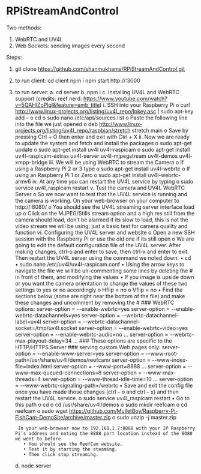 # RPiStreamAndControl
Two methods:

1. WebRTC and UV4L
2. Web Sockets: sending images every second

Steps:
1. git clone https://github.com/shanmukhams/RPiStreamAndControl.git

2. to run client:
    cd client
    npm i
    npm start
    http://<ip>:3000
    
2. to run server:
    a. cd server
    b. npm i
    c. Installing UV4L and WebRTC support (credits: reef nerd: https://www.youtube.com/watch?v=5QAHlZoPlgI&feature=emb_title)
        i.    SSH into your Raspberry Pi
                o curl http://www.linux-projects.org/listing/uv4l_repo/lpkey.asc | sudo apt-key add –
                o cd
                o sudo nano /etc/apt/sources.list
                o Paste the following line into the file we just opened
                o deb http://www.linux-projects.org/listing/uv4l_repo/raspbian/stretch stretch main
                o Save by pressing Ctrl + O then enter and exit with Ctrl + X
        ii.   Now we are ready to update the system and fetch and install the packages
                o sudo apt-get update
                o sudo apt-get install uv4l uv4l-raspicam
                o sudo apt-get install uv4l-raspicam-extras uv4l-server uv4l-mjpegstream uv4l-demos uv4l-xmpp-bridge
        iii.  We will be using WebRTC to stream the Camera
                o If using a Raspberry Pi 2 or 3 type
                o sudo apt-get install uv4l-webrtc
                o If using an Raspberry Pi 1 or Zero
                o sudo apt-get install uv4l-webrtc-armv6
        iv.   At any time you can restart the UV4L service by typing
                o sudo service uv4l_raspicam restart
        v.    Test the camera and UV4L WebRTC Server
                o So we now want to test that the UV4L service is running and the camera is working. On your web-browser on your computer to http://<rpi>:8080/
                o You should see the UV4L streaming server interface load up
                o Click on the MJPEG/Stills stream option and a high res still from the camera should load, don’t be alarmed if its slow to load, this is not the video stream we will be using; just a basic test for camera quality and function
        vi.   Configuring the UV4L server and website
                o Open a new SSH session with the Raspberry Pi or use the old one if its still open
                o We are going to edit the default configuration file of the UV4L server. After making changes, ctrl-o and enter to save, then ctrl-x and enter to exit. Then restart the UV4L server using the command we noted down.
                  • cd
                  • sudo nano /etc/uv4l/uv4l-raspicam.conf
                  • Using the arrow keys to navigate the file we will be un-commenting some lines by deleting the # in front of them, and modifying the values
                  • If you image is upside down or you want the camera orientation to change the values of these two settings to yes or no accordingly
                    o Hflip = no
                    o Vflip = no
                  • Find the sections below (some are right near the bottom of the file) and make these changes and uncomment by removing the #
                    ### WebRTC options:
                    server-option = --enable-webrtc=yes
                    server-option = --enable-webrtc-datachannels=yes
                    server-option = --webrtc-datachannel-label=uv4l
                    server-option = --webrtc-datachannel-socket=/tmp/uv4l.socket
                    server-option = --enable-webrtc-video=yes
                    server-option = --enable-webrtc-audio=no
                    …
                    server-option = --webrtc-max-playout-delay=34
                    …
                    ### These options are specific to the HTTP/HTTPS Server
                    ### serving custom Web pages only:
                    server-option = --enable-www-server=yes
                    server-option = --www-root-path=/usr/share/uv4l/demos/reefcam/
                    server-option = --www-index-file=index.html
                    server-option = --www-port=8888
                    …
                    server-option = --www-max-queued-connections=8
                    server-option = --www-max-threads=4
                    server-option = --www-thread-idle-time=10
                    …
                    server-option = --www-webrtc-signaling-path=/webrtc
                  • Save and exit the config file once you have made those changes (ctrl – o and ctrl – x) and then restart the UV4L service.
                    o sudo service uv4l_raspicam restart
                  • Go to this path
                    o cd
                    o cd /usr/share/uv4l/demos
                    o sudo mkdir reefcam
                    o cd reefcam
                    o sudo wget https://github.com/MulletBoy/Raspberry-Pi-FishCam-DemoSite/archive/master.zip
                    o sudo unzip -j master.zip
                    
        In your web-browser now to 192.168.1.7:8888 with your IP Raspberry Pi’s address and noting the 8888 port location instead of the 8080 we went to before
          • You should see the ReefCam website.
          • Test it by starting the steaming.
          • Then click stop streaming.
     
     d. node server
     
        
   
